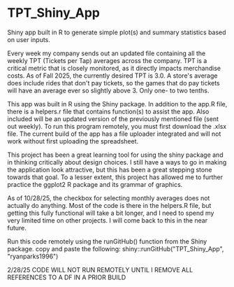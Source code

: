 # TPT_Shiny_App
Shiny app built in R to generate simple plot(s) and summary statistics based on user inputs.

Every week my company sends out an updated file containing all the weekly TPT (Tickets per Tap) averages across the company. TPT is a critical metric that is closely monitored, as it directly impacts merchandise costs. As of Fall 2025, the currently desired TPT is 3.0. A store's average does include rides that don't pay tickets, so the games that do pay tickets will have an average ever so slightly above 3. Only one- to two tenths.

This app was built in R using the Shiny package. In addition to the app.R file, there is a helpers.r file that contains function(s) to assist the app. Also included will be an updated version of the previously mentioned file (sent out weekly). To run this program remotely, you must first download the .xlsx file. The current build of the app has a file uploader integrated and will not work without first uploading the spreadsheet.

This project has been a great learning tool for using the shiny package and in thinking critically about design choices. I still have a ways to go in making the application look attractive, but this has been a great stepping stone towards that goal. To a lesser extent, this project has allowed me to further practice the ggplot2 R package and its grammar of graphics.

As of 10/28/25, the checkbox for selecting monthly averages does not actually do anything. Most of the code is there in the helpers.R file, but getting this fully functional will take a bit longer, and I need to spend my very limited time on other projects. I will come back to this in the near future.

Run this code remotely using the runGitHub() function from the Shiny package.
copy and paste the following: shiny::runGitHub("TPT_Shiny_App", "ryanparks1996")

2/28/25 CODE WILL NOT RUN REMOTELY UNTIL I REMOVE ALL REFERENCES TO A DF IN A PRIOR BUILD
